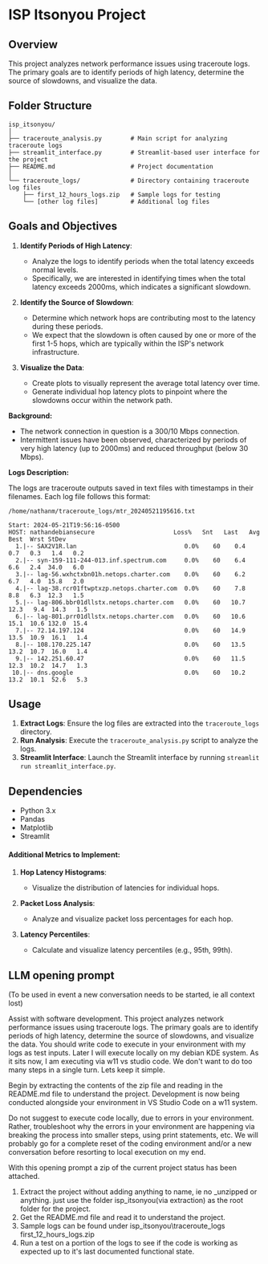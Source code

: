 
# ISP Itsonyou Project

## Overview

This project analyzes network performance issues using traceroute logs. The primary goals are to identify periods of high latency, determine the source of slowdowns, and visualize the data.

## Folder Structure

```
isp_itsonyou/
│
├── traceroute_analysis.py        # Main script for analyzing traceroute logs
├── streamlit_interface.py        # Streamlit-based user interface for the project
├── README.md                     # Project documentation
│
└── traceroute_logs/              # Directory containing traceroute log files
    ├── first_12_hours_logs.zip   # Sample logs for testing
    └── [other log files]         # Additional log files
```

## Goals and Objectives

1. **Identify Periods of High Latency**:
   - Analyze the logs to identify periods when the total latency exceeds normal levels.
   - Specifically, we are interested in identifying times when the total latency exceeds 2000ms, which indicates a significant slowdown.

2. **Identify the Source of Slowdown**:
   - Determine which network hops are contributing most to the latency during these periods.
   - We expect that the slowdown is often caused by one or more of the first 1-5 hops, which are typically within the ISP's network infrastructure.

3. **Visualize the Data**:
   - Create plots to visually represent the average total latency over time.
   - Generate individual hop latency plots to pinpoint where the slowdowns occur within the network path.

**Background:**

- The network connection in question is a 300/10 Mbps connection.
- Intermittent issues have been observed, characterized by periods of very high latency (up to 2000ms) and reduced throughput (below 30 Mbps).

**Logs Description:**

The logs are traceroute outputs saved in text files with timestamps in their filenames. Each log file follows this format:

```
/home/nathanm/traceroute_logs/mtr_20240521195616.txt

Start: 2024-05-21T19:56:16-0500
HOST: nathandebiansecure                      Loss%   Snt   Last   Avg  Best  Wrst StDev
  1.|-- SAX2V1R.lan                              0.0%    60    0.4   0.7   0.3   1.4   0.2
  2.|-- syn-159-111-244-013.inf.spectrum.com     0.0%    60    6.4   6.6   2.4  34.0   6.0
  3.|-- lag-56.wxhctxbn01h.netops.charter.com    0.0%    60    6.2   6.7   4.0  15.8   2.0
  4.|-- lag-38.rcr01ftwptxzp.netops.charter.com  0.0%    60    7.8   8.8   6.3  12.3   1.5
  5.|-- lag-806.bbr01dllstx.netops.charter.com   0.0%    60   10.7  12.3   9.4  14.3   1.5
  6.|-- lag-801.prr01dllstx.netops.charter.com   0.0%    60   10.6  15.1  10.6 132.0  15.4
  7.|-- 72.14.197.124                            0.0%    60   14.9  13.5  10.9  16.1   1.4
  8.|-- 108.170.225.147                          0.0%    60   13.5  13.2  10.7  16.0   1.4
  9.|-- 142.251.60.47                            0.0%    60   11.5  12.3  10.2  14.7   1.3
 10.|-- dns.google                               0.0%    60   10.2  13.2  10.1  52.6   5.3
```

## Usage

1. **Extract Logs**: Ensure the log files are extracted into the `traceroute_logs` directory.
2. **Run Analysis**: Execute the `traceroute_analysis.py` script to analyze the logs.
3. **Streamlit Interface**: Launch the Streamlit interface by running `streamlit run streamlit_interface.py`.

## Dependencies

- Python 3.x
- Pandas
- Matplotlib
- Streamlit

#### Additional Metrics to Implement:

1. **Hop Latency Histograms**:
   - Visualize the distribution of latencies for individual hops.

2. **Packet Loss Analysis**:
   - Analyze and visualize packet loss percentages for each hop.

3. **Latency Percentiles**:
   - Calculate and visualize latency percentiles (e.g., 95th, 99th).

## LLM opening prompt

(To be used in event a new conversation needs to be started, ie all context lost)

Assist with software development. This project analyzes network performance issues using traceroute logs. The primary goals are to identify periods of high latency, determine the source of slowdowns, and visualize the data. You should write code to execute in your environment with my logs as test inputs. Later I will execute locally on my debian KDE system. As it sits now, I am executing via w11 vs studio code. We don't want to do too many steps in a single turn. Lets keep it simple.

Begin by extracting the contents of the zip file and reading in the README.md file to understand the project.
Development is now being conducted alongside your environment in VS Studio Code on a w11 system.

Do not suggest to execute code locally, due to errors in your environment.
Rather, troubleshoot why the errors in your environment are happening via breaking the process into smaller steps, using print statements, etc.
We will probably go for a complete reset of the coding environment and/or a new conversation before resorting to local execution on my end.

With this opening prompt a zip of the current project status has been attached.

1. Extract the project without adding anything to name, ie no _unzipped or anything. just use the folder isp_itsonyou(via extraction) as the root folder for the project.
2. Get the README.md file and read it to understand the project.
3. Sample logs can be found under isp_itsonyou\traceroute_logs first_12_hours_logs.zip
4. Run a test on a portion of the logs to see if the code is working as expected up to it's last documented functional state.
